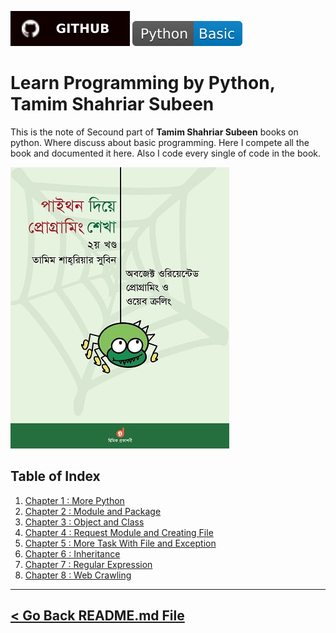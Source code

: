 [![Tazri](./../asset/badges/github.svg)](https://github.com/Tazri/learn-programming-with-python)
![Basic Programming](./../asset/badges/Python-Basic-blue.svg) 


Learn Programming by Python, Tamim Shahriar Subeen
==================================================

This is the note of Secound part of **Tamim Shahriar Subeen** books on python. Where discuss about basic programming. Here I compete all the book and documented it here. Also I code every single of code in the book. 

![Part 1: Programming Basic](./../asset/book_cover/LPIP-part2-cover-med-min.jpg)


Table of Index
---------------

1. [Chapter 1 : More Python](./chapter_1/chapter_1.md)
1. [Chapter 2 : Module and Package](./chapter_2/chapter_2.md)
1. [Chapter 3 : Object and Class](./chapter_3/chapter_3.md)
1. [Chapter 4 : Request Module and Creating File](./chapter_4/chapter_4.md)
1. [Chapter 5 : More Task With File and Exception](./chapter_5/chapter_5.md)
1. [Chapter 6 : Inheritance](./chapter_6/chapter_6.md)
1. [Chapter 7 : Regular Expression](./chapter_7/chapter_7.md)
1. [Chapter 8 : Web Crawling](./chapter_8/chapter_8.md)


<hr />

[< Go Back README.md File](./../README.md)
------------------------------------------
